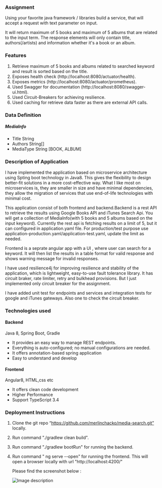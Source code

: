 ### Assignment
Using your favorite java framework / libraries build a service, that will accept a request with text parameter on input.

It will return maximum of 5 books and maximum of 5 albums that are related to the input term. The response elements will only contain title, authors(/artists) and information whether it's a book or an album.

###  Features
1. Retrieve maximum of 5 books and albums related to searched keyword and result is sorted based on the title.
2. Exposes health check (http://localhost:8080/actuator/health).
3. Exposes metrics (http://localhost:8080/actuator/prometheus).
4. Used Swagger for documentation (http://localhost:8080/swagger-ui.html).
5. Used Circuit-Breakers for achieving resilience.
6. Used caching for retrieve data faster as there are external API calls.

###  Data Definition
##### MediaInfo 
* Title String 
* Authors String[]
* MediaType String [BOOK, ALBUM]

###  Description of Application
I have implemented the application based on microservice architecture using Spting boot technology in Java8.
This gives the flexibility to design better-fit solutions in a more cost-effective way. What I like most on microservices is, 
they are smaller in size and have minimal dependencies, they allow the migration of services that use end-of-life
 technologies with minimal cost.

This application consist of both frontend and backend.Backend is a rest API to retrieve the results using Google Books API and iTunes Search Api. 
You will get a collection of MediaInfo(with 5 books and 5 albums based on the input keyword). Currently the rest api is fetching results on 
a limit of 5, but it can configured in application.yaml file. For production/test purpose use application-production.yaml/application-test.yaml,
 update the limit as needed.
 
Frontend is a seprate angular app with a UI , where user can search for a keyword. 
It will then list the results in a table format for valid response and shows warning message for 
invalid responses.

I have used resilience4j for improving resilience and stability of the application, which is lightweight, easy-to-use fault tolerance library. It has circuit braker, rate limiter, retry and bulkhead provisions.
 But I just implemented only circuit breaker for the assignment.

I have added unit test for endpoints and services and integration tests for google and iTunes gateways. Also one to check the circuit breaker.  

###  Technologies used
#### Backend
Java 8, Spring Boot, Gradle

* It provides an easy way to manage REST endpoints.
* Everything is auto-configured; no manual configurations are needed.
* It offers annotation-based spring application
* Easy to understand and develop

#### Frontend
Angular8, HTML,css etc

* It offers clean code development
* Higher Performance
* Support TypeScript 3.4

### Deployment Instructions
 
1. Clone the git repo “https://github.com/merlinchacko/media-search.git” locally.
2. Run command "./gradlew clean build".
3. Run command "./gradlew bootRun" for running the backend.
5. Run command " ng serve --open" for running the frontend. 
    This will open a browser locally with url "http://localhost:4200/"
   
   Please find the screenshot below : 
   
   ![Image description](https://github.com/merlinchacko/media-search/blob/master/media-search.png)
